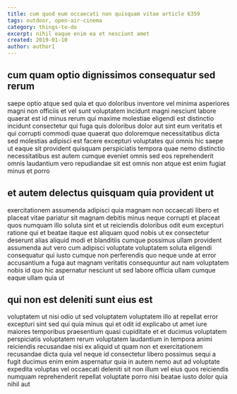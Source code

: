 ```yaml
---
title: cum quod eum occaecati non quisquam vitae article 6359
tags: outdoor, open-air-cinema
category: things-to-do
excerpt: nihil eaque enim ea et nesciunt amet
created: 2019-01-10
author: author1
---
```


## cum quam optio dignissimos consequatur sed rerum

saepe optio atque sed quia et quo doloribus inventore vel minima asperiores magni non officiis et vel sunt voluptatem incidunt magni nesciunt labore quaerat est id minus rerum qui maxime molestiae eligendi est distinctio incidunt consectetur qui fuga quis doloribus dolor aut sint eum veritatis et qui corrupti commodi quae quaerat quo doloremque necessitatibus dicta sed molestias adipisci est facere excepturi voluptates qui omnis hic saepe ut eaque sit provident quisquam perspiciatis tempora quae nemo distinctio necessitatibus est autem cumque eveniet omnis sed eos reprehenderit omnis laudantium vero repudiandae sit est omnis non atque est enim fugiat minus et porro

## et autem delectus quisquam quia provident ut

exercitationem assumenda adipisci quia magnam non occaecati libero et placeat vitae pariatur sit magnam debitis minus neque corrupti et placeat quos numquam illo soluta sint et ut reiciendis doloribus odit eum excepturi ratione qui et beatae itaque est aliquam quod nobis ut ex consectetur deserunt alias aliquid modi et blanditiis cumque possimus ullam provident assumenda aut vero cum adipisci voluptate voluptatem soluta eligendi consequatur qui iusto cumque non perferendis quo neque unde at error accusantium a fuga aut magnam veritatis consequuntur aut nam voluptatem nobis id quo hic aspernatur nesciunt ut sed labore officia ullam cumque eaque ullam quia ut

## qui non est deleniti sunt eius est

voluptatem ut nisi odio ut sed voluptatem voluptatem illo at repellat error excepturi sint sed qui quia minus qui et odit id explicabo ut amet iure maiores temporibus praesentium quasi cupiditate et et ducimus voluptatem perspiciatis voluptatem rerum voluptatem laudantium in tempora animi reiciendis recusandae nisi ex aliquid ut quam non et exercitationem recusandae dicta quia vel neque id consectetur libero possimus sequi a fugit ducimus enim enim aspernatur quia in autem nemo aut ad voluptate expedita voluptas vel occaecati deleniti sit non illum vel eius quos reiciendis numquam reprehenderit repellat voluptate porro nisi beatae iusto dolor quia nihil aut
